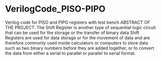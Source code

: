 # VerilogCode_PISO-PIPO
Verilog code for PISO and PIPO registers with test bench
ABSTRACT OF THE PROJECT:
The Shift Register is another type of sequential logic circuit that can
be used for the storage or the transfer of binary data
Shift Registers are used for data storage or for the movement of
data and are therefore commonly used inside calculators or
computers to store data such as two binary numbers before they are
added together, or to convert the data from either a serial to parallel
or parallel to serial format.
